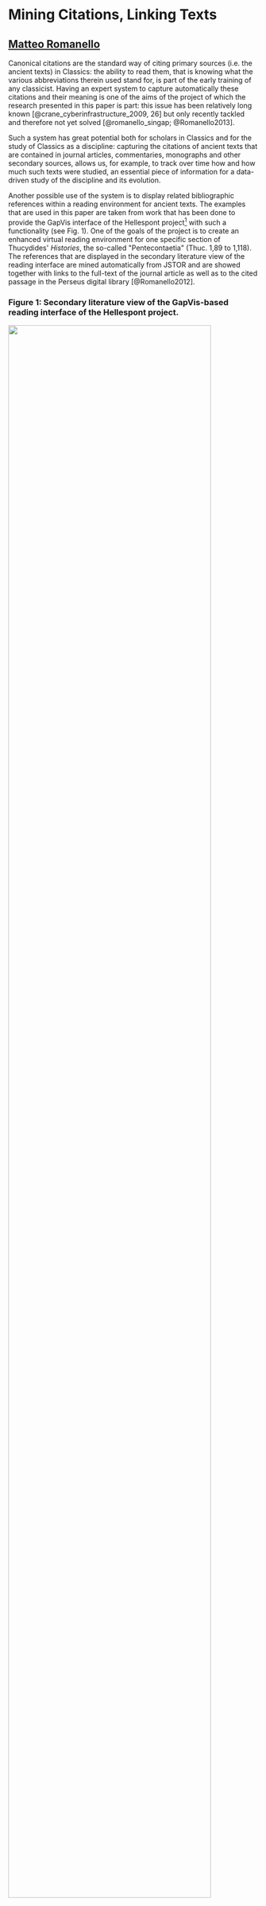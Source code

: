 # Mining Citations, Linking Texts

## [Matteo Romanello]()

Canonical citations are the standard way of citing primary sources (i.e. the ancient texts) in Classics: the ability to read them, that is knowing what the various abbreviations therein used stand for, is part of the early training of any classicist. Having an expert system to capture automatically these citations and their meaning is one of the aims of the project of which the research presented in this paper is part: this issue has been relatively long known [@crane_cyberinfrastructure_2009, 26] but only recently tackled and therefore not yet solved [@romanello_singap; @Romanello2013]. 

Such a system has great potential both for scholars in Classics and for the study of Classics as a discipline: capturing the citations of ancient texts that are contained in journal articles, commentaries, monographs and other secondary sources, allows us, for example, to track over time how and how much such texts were studied, an essential piece of information for a data-driven study of the discipline and its evolution.

Another possible use of the system is to display related bibliographic references within a reading environment for ancient texts. The examples that are used in this paper are taken from work that has been done to provide the GapVis interface of the Hellespont project[^hell] with such a functionality (see Fig. 1). One of the goals of the project is to create an enhanced virtual reading environment for one specific section of Thucydides' *Histories*, the so-called "Pentecontaetia" (Thuc. 1,89 to 1,118). The references that are displayed in the secondary literature view of the reading interface are mined automatically from JSTOR and are showed together with links to the full-text of the journal article as well as to the cited passage in the Perseus digital library [@Romanello2012]. 

[^hell]: The Hellespont Project: Integrating Arachne and Perseus, http://hellespont.dainst.org/

<!--...add some stuff...-->

### Figure 1: Secondary literature view of the GapVis-based reading interface of the Hellespont project.
	
<img src="hellespont_seclit.png" width="90%" />

## Mining Citations: Extraction and Disambiguation

<!--Before going into more details concerning the ontological modelling of canonical texts and citations, let us consider briefly how the extraction of such citations from texts is performed. -->

Extracting citations means, in fact, performing two different tasks: firstly, capturing the strings that constitute the citation and secondly establishing the actual meaning of that citation or, in other words, determining to which specific section of which text is that citation referring to. In Natural Language Processing (NLP) jargon these two steps are called respectively Named Entity Recognition (or extraction) and Named Entity Disambiguation. 

In fact, my approach to citation extraction (see Fig. 2, no. 1 and 2) is essentially based on state-of-the-art NER techniques with the only difference being what it takes to adapt these techniques to the new domain to which they are applied [@Romanello2013]. Instead of considering only the usual NEs--such as names of people, places and organizations--I treat as NEs the different components of a citation in addition to any mention of ancient authors and works occurring in the context that surrounds the citation itself. For this purpose four distinct entities were identified: `aauthor`, `awork`, `refauwork` and `refscope`.<!-- perhaps explain what they are? --> In its current definition, a citation is a relation between any two entities, where one is always the indication of the citation's scope (i.e. `refscope`) and the other can be any of the other entities (i.e. `aauthor`, `awork` and `refauwork`). 

### Figure 2: Diagram showing the various phases of mining canonical citations from texts.

<img src="extraction_steps.png" width="90%" />

	Once captured, citations need to be disambiguated: this is done by assigning to each citation its corresponding CTS URN. What this means in practice is that, for instance, the citation "Hell. 3.3.1-4" of the example showed in Fig. 2 (no. 3) is mapped to its corresponding URN, namely `urn:cts:greekLit:tlg0032.tlg001:3.3.1-3.3.4`. Designed to become the equivalent of canonical citations in a digital environment, CTS URNs are a kind of identifiers that follows the Uniform Resource Name standard and was developed within the Multitext Homer project as part of the CITE architecture to make it possible to "identify and retrieve digital representations of texts" [@hmt-doku-ctsurns][^1].

[^1]: To date one of the main adopters of this technology is the Perseus project that has built on top of it to provide several functionalities of its digital library and catalog [internal ref?].

## A Knowledge Base of Canonical Texts

NER systems of this kind typically require and rely on a surrogate of domain knowledge, such as a gazetteer or a knowledge base, to support both the extraction and disambiguation of NEs<!--, and even more so in the case of open domain applications-->. To support the disambiguation of canonical citations such a knowledge base needs to contain, for example, all possible abbreviations of the name of an author or the title of a work, possibly in multiple languages to work on multi-lingual corpora.  Since the texts we are dealing with are canonical it is possible to store in this knowledge base, in addition to abbreviations, also detailed information about the citable structures of each text such as for example how many books are contained in Thucydides' *Histories*, how many chapters are contained in book 1 etc. 
Being able to query this sort of information allows one to validate the automatically extracted citations, thus making possible to identify, if not to recover, those citations that are just *impossible*. An example of this phenomenon is the string "Thuc. 5. 14. 1. 41.": although it looks as a plausible citation, it is not a valid one as the work here referred to--Thucydides' *Histories*--is made of three, not four, citable, hierarchical levels, (i.e. book/chapter/section). Such errors are very common when working with OCRed texts where the lack of structural markup causes, as in this case, the footnote number to be mistakenly interpreted as being part of the canonical citation "Thuc. 5. 14. 1". 

<!-- 
my KB:
underlying ontological model -> HuCit
get data from CWKB and the Perseus Digital Library via it CTS-compliant interface
links to the Perseus catalog and CWKB
is stored as RDF and can be queried by using SPARQL
-->

The content in the knowledge base is structured mostly using a combination of CIDOC-CRM and FRBRoo ontologies[^2]:  the Functional Requirements for Bibliographic Records (FRBR) model, in particular, is suitable for modelling information related to Classical (canonical) texts, as was showed by @babeu_named_2007 [ref], and has influenced substantially the design of the CTS protocol. In those few cases where these ontologies did not suffice to model the data we have extended some of the classes they provide in what we called the HUmanities CITation Ontology (HuCit)[^3].  

### Figure 3: The knowledge-base record for Thucydides' *Histories* serialized as RDF/Turtle. 

	@prefix ecrm: <http://erlangen-crm.org/current/> .
	@prefix efrbroo: <http://erlangen-crm.org/efrbroo/> .
	@prefix rdfs: <http://www.w3.org/2000/01/rdf-schema#> .

	<http://data.mr56k.info/urn:cts:greekLit:tlg0003.tlg001> a efrbroo:F1_Work;
	    ecrm:P131_is_identified_by <http://data.mr56k.info/urn:cts:greekLit:tlg0003.tlg001#cts_urn>;
	    efrbroo:P102_has_title <http://data.mr56k.info/urn:cts:greekLit:tlg0003.tlg001#title>;
		owl:sameAs <http://catalog.perseus.org/catalog/urn:cts:greekLit:tlg0003.tlg001> .

	<http://data.mr56k.info/urn:cts:greekLit:tlg0003.tlg001#creation_event> a efrbroo:F27_Work_Conception;
	    efrbroo:R16_initiated <http://data.mr56k.info/urn:cts:greekLit:tlg0003.tlg001> .

	<http://data.mr56k.info/urn:cts:greekLit:tlg0003.tlg001#cts_urn> a ecrm:E42_Identifier;
	    rdfs:label "urn:cts:greekLit:tlg0003.tlg001";
	    ecrm:P2_has_type <http://data.mr56k.info/urn:cts:greekLit:tlg0003.tlg001#type_CTS_URN> .

	<http://data.mr56k.info/urn:cts:greekLit:tlg0003.tlg001#title> a efrbroo:E35_Title;
		ecrm:P139_has_alternative_form <http://data.mr56k.info/urn:cts:greekLit:tlg0003.tlg001#abbr1> .
	    rdfs:label "Der Peloponnesische Krieg"@ger,
	        "History of the Peloponnesian War"@eng,
	        "La Guerra del Peloponneso"@ita,
	        "l’Histoire de la guerre du Péloponnèse"@fre .	

	<http://data.mr56k.info/urn:cts:greekLit:tlg0003.tlg001#abbr1> a ecrm:E41_Appellation;
	    rdfs:label "Thuc.";
	    ecrm:P2_has_type <http://data.mr56k.info/type_abbreviation> .
	
As showed in Fig. 3 our record is linked to the one contained in the Perseus Catalog; the CTS URN associated to the work as well as the abbreviations of its title are explicitly modelled by using respectively the CIDOC-CRM classes `E42_Identifier` and  `E41_Appellation`. <!-- say that the Perseus Catalog URIs do not currently provide an RDF presentation but this will happen in the next release -->

[^2]: The Erlangen OWL implementations of both CIDOC-CRM and FRBRoo were used: they are available respectively at <http://erlangen-crm.org/> and <http://erlangen-crm.org/efrbroo>. 

[^3]: The HuCit namespace is <http://purl.org/net/hucit>; the source code and some examples can be found in the code repository at <https://bitbucket.org/56k/hucit/>.


## Publishing Extracted Citations as Linked Open Data

Not only are canonical citations important because of their function, they are also interesting artifacts in themselves. They were designed, well before the advent of digital technologies, to refer to texts in a very precise and interoperable way: *precise* because texts are the fundamental object of philological research, therefore a scholarly discourse about texts needs a very accurate way of referring to them; *interoperable* because although texts may exist in different editions and translations, scholars need to be able to refer to specific sections of them without having to worry about the many possible variations in pagination or layout each single edition may present.

If we accept that canonical citations are already a way of linking objects--namely the citing and the cited texts--extracting them means then to reconstruct and make explicit such links that already exist, in some form, in the text. The act of transforming citations into hyperlinks, however, may lead to a misrepresentation of their nature and specifically of their being designed to be interoperable: a canonical citation should not be tight to the referred passage in a specific edition, but should rather work as a resolvable pointer, that can be resolved to a given portion of text in any (available) edition or translation. 

Let us now look at an example of how the extracted citations are being stored and will be published online as Linked Open Data [@Heath2011]. By following an approach that was largely inspired by the Pelagios Project[^pelagios], extracted canonical citations are represented as annotations as defined by the Open Annotation Data Model[^oac] (see Fig. 4). A new annotation is created for each extracted citation: the string containing the citation becomes its label, whereas the citing and the cited texts become respectively its target and body--to use the OAC terminology--as expressed by the `oac:hasTarget` and `oac:hasBody` properties. The property `oac:motivatedBy` is used here to clarify the reason for creating such annotations: I chose `oac:identifying` as, in fact, extracting citations can be seen as the act of making explicit what is the object (i.e. text section) that is identified by a given citation.

[^pelagios]: Pelagios: Enable Linked Ancient Geodata In Open Systems, http://pelagios-project.blogspot.com. 
[^oac]: Open Annotation Data Model, http://www.openannotation.org/spec/core/.

### Figure 4: An extracted citation represented by means of the OAC ontology and serialized as RDF/Turtle.

	<http://hellespont.org/annotations/jstor#16> a oac:Annotation;
	    rdfs:label "Thuc. 1. 101";
		oac:motivatedBy oac:identifying;
	    oac:hasBody <http://data.mr56k.info/urn:cts:greekLit:tlg0003.tlg001:1.101>;
	    oac:hasTarget <http://jstor.org/stable/10.2307/268729> .



The RDF fragment that is returned when the body URI is resolved (see Fig. 5) shows how the citation is not linked directly to the digital text but points to an intermediate object called `hucit:TextElement`[^4]. This abstract object identifies a citable element within the hierarchical structure of a text and is linked via the `hucit:resolves_to` property to digital representations of the cited passage, in this case the editions and translations available in the Perseus Digital Library and via the Classical Works Knowledge Base (CWKB) resolution service. It must be pointed out, however, that linking to these resources is not, strictly and technically speaking, LOD-compliant as these URIs do not resolve (yet) to an RDF representation of the resource identified by the URI. However, as it has emerged clearly during the LAWDI event at which this paper was presented, linking resources together is the first necessary step to LOD, that it is hoped will be followed by making the underlying technology compliant with the LOD principles. 

<!-- how is interoperability preserved? -->


[^4]: For further details about the design of HuCit see @Romanello2013a.
[^5]: Previous studies have already tackled the technical problem of how such citations can be transformed into links and have immediately seen/recognised the potential benefit for the users [refs]. 

### Figure 5: RDF/Turtle representation identified by the URI <http://data.mr56k.info/urn:cts:greekLit:tlg0003.tlg001:1.101>

	@prefix ecrm: <http://erlangen-crm.org/current/> .
	@prefix hucit: <http://purl.org/net/hucit#> .
	@prefix rdfs: <http://www.w3.org/2000/01/rdf-schema#> .

	<http://data.mr56k.info/urn:cts:greekLit:tlg0003.tlg001:1.101> a hucit:TextElement;
	    rdfs:label "book 1, chapter 101 of Thucydides' Histories"@en,
	    ecrm:P1_is_identified_by [ a ecrm:E42_Identifier;
	            rdfs:label "urn:cts:greekLit:tlg0003.tlg001:1.101";
	            ecrm:P2_has_type <http://data.mr56k.info/CTS_URN> ];
	    hucit:is_part_of <http://data.mr56k.info/urn:cts:greekLit:tlg0012.tlg001:1>;
		hucit:precedes <http://data.mr56k.info/urn:cts:greekLit:tlg0012.tlg001:1.100>;
		hucit:precedes <http://data.mr56k.info/urn:cts:greekLit:tlg0012.tlg001:1.102>;
	    hucit:resolves_to <http://data.perseus.org/citations/urn:cts:greekLit:tlg0012.tlg001.perseus-eng1:1.1>,
	        <http://data.perseus.org/citations/urn:cts:greekLit:tlg0012.tlg001.perseus-eng2:1.1>,
	        <http://data.perseus.org/citations/urn:cts:greekLit:tlg0012.tlg001.perseus-grc1:1.1>,
			<http://cwkb.org/resolver?rft.au=Thucydides&rft.title=Historiae&rft.slevel1=1&rft.slevel2=101&rft_val_fmt=info:ofi/fmt:kev:mtx:canonical_cit&ctx_ver=Z39.88-2004> .
			



## Works Cited

<!-- notes -->
